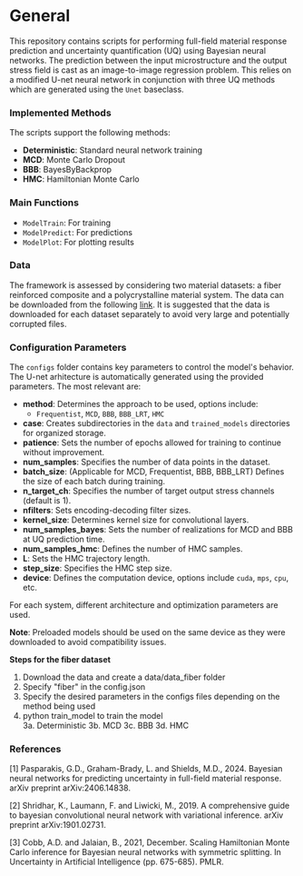# General

This repository contains scripts for performing full-field material response prediction and uncertainty quantification (UQ) using Bayesian neural networks. The prediction between the input microstructure and the output stress field is cast as an image-to-image regression problem. This relies on a modified U-net neural network in conjunction with three UQ methods which are generated using the `Unet` baseclass.

### Implemented Methods

The scripts support the following methods:

- **Deterministic**: Standard neural network training
- **MCD**: Monte Carlo Dropout
- **BBB**: BayesByBackprop
- **HMC**: Hamiltonian Monte Carlo

### Main Functions

- `ModelTrain`: For training
- `ModelPredict`: For predictions
- `ModelPlot`: For plotting results

### Data 

The framework is assessed by considering two material datasets: a fiber reinforced composite and a polycrystalline material system. The data can be downloaded from the following [link](https://livejohnshopkins.sharepoint.com/:f:/r/sites/JHUDataArchive/Shared%20Documents/ShieldsM_JHRDataRepository_20241031/data?csf=1&web=1&e=CMc09P). It is suggested that the data is downloaded for each dataset separately to avoid very large and potentially corrupted files.

### Configuration Parameters

The `configs` folder contains key parameters to control the model's behavior. The U-net arhitecture is automatically generated using the provided parameters. The most relevant are:

- **method**: Determines the approach to be used, options include:
  - `Frequentist`, `MCD`, `BBB`, `BBB_LRT`, `HMC`
- **case**: Creates subdirectories in the `data` and `trained_models` directories for organized storage.
- **patience**: Sets the number of epochs allowed for training to continue without improvement.
- **num_samples**: Specifies the number of data points in the dataset.
- **batch_size**: (Applicable for MCD, Frequentist, BBB, BBB_LRT) Defines the size of each batch during training.
- **n_target_ch**: Specifies the number of target output stress channels (default is 1).
- **nfilters**: Sets encoding-decoding filter sizes.
- **kernel_size**: Determines kernel size for convolutional layers.
- **num_samples_bayes**: Sets the number of realizations for MCD and BBB at UQ prediction time.
- **num_samples_hmc**: Defines the number of HMC samples.
- **L**: Sets the HMC trajectory length.
- **step_size**: Specifies the HMC step size.
- **device**: Defines the computation device, options include `cuda`, `mps`, `cpu`, etc.

For each system, different architecture and optimization parameters are used.

**Note**: Preloaded models should be used on the same device as they were downloaded to avoid compatibility issues.

**Steps for the fiber dataset**
1. Download the data and create a data/data_fiber folder
2. Specify "fiber" in the config.json
3. Specify the desired parameters in the configs files depending on the method being used
4. python train_model to train the model  
  3a. Deterministic 
  3b. MCD
  3c. BBB
  3d. HMC

### References
[1] Pasparakis, G.D., Graham-Brady, L. and Shields, M.D., 2024. Bayesian neural networks for predicting uncertainty in full-field material response. arXiv preprint arXiv:2406.14838.

[2] Shridhar, K., Laumann, F. and Liwicki, M., 2019. A comprehensive guide to bayesian convolutional neural network with variational inference. arXiv preprint arXiv:1901.02731.

[3] Cobb, A.D. and Jalaian, B., 2021, December. Scaling Hamiltonian Monte Carlo inference for Bayesian neural networks with symmetric splitting. In Uncertainty in Artificial Intelligence (pp. 675-685). PMLR.